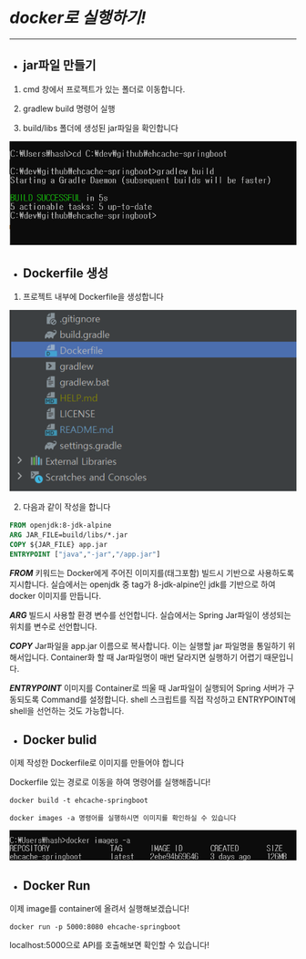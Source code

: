 # **_docker로 실행하기!_**

---
- ## jar파일 만들기

1. cmd 창에서 프로젝트가 있는 폴더로 이동합니다.


2. gradlew build 명령어 실행


3. build/libs 폴더에 생성된 jar파일을 확인합니다

![](https://github.com/77kkyu/ehcache-springboot/blob/main/assets/jar_image.PNG?raw=true)

- ## Dockerfile 생성

1. 프로젝트 내부에 Dockerfile을 생성합니다

![](https://github.com/77kkyu/ehcache-springboot/blob/main/assets/dockerfileImg.PNG?raw=true)

2. 다음과 같이 작성을 합니다

``` dockerfile
FROM openjdk:8-jdk-alpine
ARG JAR_FILE=build/libs/*.jar
COPY ${JAR_FILE} app.jar
ENTRYPOINT ["java","-jar","/app.jar"]
```

**_FROM_** 키워드는 Docker에게 주어진 이미지를(태그포함) 빌드시 기반으로 사용하도록 지시합니다.
실습에서는 openjdk 중 tag가 8-jdk-alpine인 jdk를 기반으로 하여 docker 이미지를 만듭니다.

**_ARG_** 빌드시 사용할 환경 변수를 선언합니다. 실습에서는 Spring Jar파일이 생성되는 위치를 변수로 선언합니다.

**_COPY_** Jar파일을 app.jar 이름으로 복사합니다. 이는 실행할 jar 파일명을 통일하기 위해서입니다. Container화 할 때 Jar파일명이 매번 달라지면 실행하기 어렵기 때문입니다.

**_ENTRYPOINT_** 이미지를 Container로 띄울 때 Jar파일이 실행되어 Spring 서버가 구동되도록 Command를 설정합니다. shell 스크립트를 직접 작성하고 ENTRYPOINT에 shell을 선언하는 것도 가능합니다.


- ## Docker bulid

이제 작성한 Dockerfile로 이미지를 만들어야 합니다

Dockerfile 있는 경로로 이동을 하여 명령어를 실행해줍니다!
``` text
docker build -t ehcache-springboot
```


``` text
docker images -a 명령어를 실행하시면 이미지를 확인하실 수 있습니다
```
![](https://github.com/77kkyu/ehcache-springboot/blob/main/assets/dockerimg.PNG?raw=true)

- ## Docker Run
이제 image를 container에 올려서 실행해보겠습니다!

``` text
docker run -p 5000:8080 ehcache-springboot
```

localhost:5000으로 API를 호출해보면 확인할 수 있습니다! 
